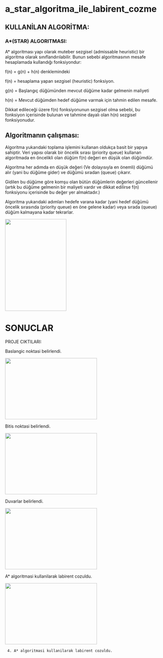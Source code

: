 # a_star_algoritma_ile_labirent_cozme
## KULLANİLAN ALGORİTMA: 

### A*(STAR) ALGORITMASI:
A* algoritması yapı olarak muteber sezgisel (admissable heuristic) bir algoritma olarak sınıflandırılabilir. Bunun sebebi algoritmasının mesafe hesaplamada kullandığı fonksiyondur: 

f(n) = g(n) + h(n) denklemindeki 

 f(n) = hesaplama yapan sezgisel (heuristic) fonksiyon. 

g(n) = Başlangıç düğümünden mevcut düğüme kadar gelmenin maliyeti 

h(n) = Mevcut düğümden hedef düğüme varmak için tahmin edilen mesafe. 

Dikkat edileceği üzere f(n) fonksiyonunun sezgisel olma sebebi, bu fonksiyon içerisinde bulunan ve tahmine dayalı olan h(n) sezgisel fonksiyonudur. 

## Algoritmanın çalışması: 

 Algoritma yukarıdaki toplama işlemini kullanan oldukça basit bir yapıya sahiptir. Veri yapısı olarak bir öncelik sırası (priority queue) kullanan algoritmada en öncelikli olan düğüm f(n) değeri en düşük olan düğümdür. 

 Algoritma her adımda en düşük değeri (Ve dolayısıyla en önemli) düğümü alır (yani bu düğüme gider) ve düğümü sıradan (queue) çıkarır. 

Gidilen bu düğüme göre komşu olan bütün düğümlerin değerleri güncellenir (artık bu düğüme gelmenin bir maliyeti vardır ve dikkat edilirse f(n) fonksiyonu içerisinde bu değer yer almaktadır.) 

Algoritma yukarıdaki adımları hedefe varana kadar (yani hedef düğümü öncelik sırasında (priority queue) en öne gelene kadar) veya sırada (queue) düğüm kalmayana kadar tekrarlar.

<img src="https://github.com/sudebeyza/a_star_algoritma_ile_labirent_cozme/assets/115953068/734cbbf4-6f75-4092-928c-5d1d79f0fc74" width=200 height=300>

# SONUCLAR
PROJE CIKTILARI: 

Baslangic noktasi belirlendi. 


 <img src="https://github.com/sudebeyza/a_star_algoritma_ile_labirent_cozme/assets/115953068/49e90842-c527-403d-a6f8-afc7d9549954" width=300 height=200>

Bitis noktasi belirlendi. 



<img src="https://github.com/sudebeyza/a_star_algoritma_ile_labirent_cozme/assets/115953068/8a67eb0d-16c5-4ef5-8a5c-c911ca640891" width=300 height=200>

Duvarlar belirlendi. 

<img src="https://github.com/sudebeyza/a_star_algoritma_ile_labirent_cozme/assets/115953068/12a18112-a309-407e-8eaa-7de0c093b7f1" width=300 height=200>


A* algoritmasi kullanilarak labirent cozuldu.


<img src="https://github.com/sudebeyza/a_star_algoritma_ile_labirent_cozme/assets/115953068/20bbcab0-1d7a-42ca-a15c-7f06706ba0e2" width=300 height=200>

 

 

 

 

 

 

 

     4.	A* algoritmasi kullanilarak labirent cozuldu. 

 



 
 
